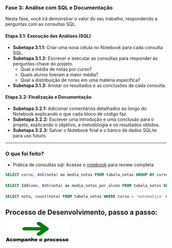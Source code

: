 ### Fase 3: Análise com SQL e Documentação

Nesta fase, você irá demonstrar o valor do seu trabalho, respondendo a perguntas com as consultas SQL.

#### Etapa 3.1: Execução das Análises (SQL)
* **Subetapa 3.1.1:** Criar uma nova célula no Notebook para cada consulta SQL.
* **Subetapa 3.1.2:** Escrever e executar as consultas para responder às perguntas-chave do projeto.
    * Qual a média de notas por curso?
    * Quais alunos tiveram a maior média?
    * Qual a distribuição de notas em uma matéria específica?
* **Subetapa 3.1.3:** Anotar os resultados e as conclusões de cada consulta.

#### Etapa 3.2: Finalização e Documentação
* **Subetapa 3.2.1:** Adicionar comentários detalhados ao longo do Notebook explicando o que cada bloco de código faz.
* **Subetapa 3.2.2:** Escrever uma introdução e uma conclusão para o projeto, explicando o objetivo, a metodologia e os resultados obtidos.
* **Subetapa 3.2.3:** Salvar o Notebook final e o banco de dados SQLite para uso futuro.

---

### O que foi feito?

- Prática de consultas sql: Acesse o <a href="../projeto_etl_notas/notebooks/note2.ipynb">notebook</a> para review completa
```sql
SELECT curso, AVG(nota) as media_notas FROM tabela_notas GROUP BY curso -- Média de notas por curso

SELECT IdAluno, AVG(nota) as media_notas_por_aluno FROM tabela_notas GROUP BY IdAluno ORDER BY media_notas_por_aluno DESC -- Alunos com a maior média

SELECT nota, count(nota) FROM tabela_notas WHERE curso = 'matematica' GROUP BY nota -- Distribuição de notas em uma matéria específica
```


## Processo de Desenvolvimento, passo a passo:
<a href="conclusion.md"><img src="../readme-imgs/seta-verde.png" width="200"/></a>
